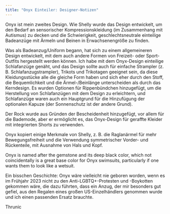 ```yaml
---
title: "Onyx Einteiler: Designer-Notizen"
---
```


Onyx ist mein zweites Design. Wie Shelly wurde das Design entwickelt, um den Bedarf an sensorischer Kompressionskleidung (im Zusammenhang mit Autismus) zu decken und die Schwierigkeit, geschlechtsneutrale einteilige Badeanzüge mit Ärmeln und Beinen in Erwachsenengröße zu finden.

Was als Badeanzug/Uniform begann, hat sich zu einem allgemeineren Design entwickelt, mit dem auch andere Formen von Freizeit- oder Sport-Outfits hergestellt werden können. Ich habe mit dem Onyx-Design einteilige Schlafanzüge genäht, und das Design sollte auch für einfache Strampler (z. B. Schlafanzugstrampler), Trikots und Trikotagen geeignet sein, da diese Kleidungsstücke alle die gleiche Form haben und sich eher durch den Stoff, die Bequemlichkeit und die Ärmel-/Beinlänge unterscheiden als durch das Kerndesign. Es wurden Optionen für Rippenbündchen hinzugefügt, um die Herstellung von Schlafanzügen mit dem Design zu erleichtern, und Schlafanzüge waren auch ein Hauptgrund für die Hinzufügung der optionalen Kapuze (der Sonnenschutz ist der andere Grund).

Der Rock wurde aus Gründen der Bescheidenheit hinzugefügt, vor allem für die Bademode, aber er ermöglicht es, das Onyx-Design für geraffte Kleider mit integrierten Shorts zu verwenden.

Onyx kopiert einige Merkmale von Shelly, z. B. die Raglanärmel für mehr Bewegungsfreiheit und die Verwendung symmetrischer Vorder- und Rückenteile, mit Ausnahme von Hals und Kopf.

Onyx is named after the gemstone and its deep black color, which not coincidentally is a great base color for Onyx swimsuits, particularly if one wants them to look like a wetsuit.

Ein bisschen Geschichte: Onyx wäre vielleicht nie geboren worden, wenn es im Frühjahr 2023 nicht zu den Anti-LGBTQ+-Protesten und -Boykotten gekommen wäre, die dazu führten, dass ein Anzug, der mir besonders gut gefiel, aus den Regalen eines großen US-Einzelhändlers genommen wurde und ich einen passenden Ersatz brauchte.

Thrunic
